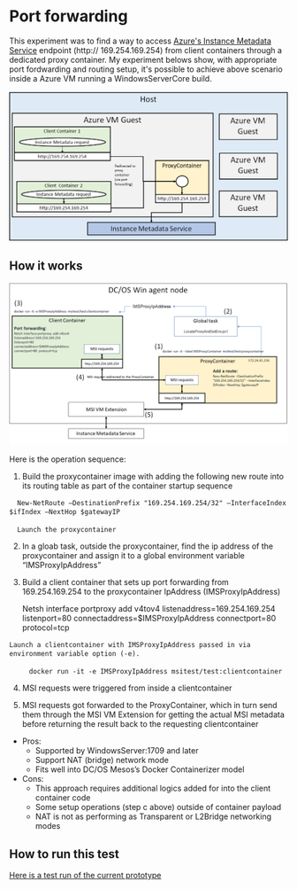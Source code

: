 
# Port forwarding  

   This experiment was to find a way to access [Azure's Instance Metadata Service](https://docs.microsoft.com/en-us/azure/virtual-machines/windows/instance-metadata-service) endpoint (http:// 169.254.169.254) from client containers through a dedicated proxy container. My experiment belows show, with appropriate port fordwarding and routing setup,  it's possible to achieve above scenario inside a Azure VM running a WindowsServerCore build. 

![Block diagram for Proxying Instance Metadata Service request](https://github.com/soccerGB/MSIExperiment/blob/master/PortForwardingNat/docs/InstanceMetadata.png "Proxying Instance Metadata Service request")


## How it works

![Detailed interaction diagramt](https://github.com/soccerGB/MSIExperiment/blob/master/PortForwardingNat/docs/DetailedMSIPortforwardingComponents.png "Proxying Instance Metadata Service request")

Here is the operation sequence:

   1.	Build the proxycontainer image with adding the following new route into its routing table 
      as part of the container startup sequence

      New-NetRoute –DestinationPrefix "169.254.169.254/32" –InterfaceIndex $ifIndex –NextHop $gatewayIP

      Launch the proxycontainer

   2.	In a gloab task, outside the proxycontainer, find the ip address of the proxycontainer and assign it to a global 
      environment variable “IMSProxyIpAddress”

   3.	Build a client container that sets up port forwarding from 169.254.169.254 to the proxycontainer 
      IpAddress  (IMSProxyIpAddress)

         Netsh interface portproxy add v4tov4 listenaddress=169.254.169.254 listenport=80 
                        connectaddress=$IMSProxyIpAddress connectport=80  protocol=tcp

   	Launch a clientcontainer with IMSProxyIpAddress passed in via environment variable option (-e). 

         docker run -it -e IMSProxyIpAddress msitest/test:clientcontainer
         
   4.	MSI requests were triggered from inside a clientcontainer 
   
   5. MSI requests got forwarded to the ProxyContainer, which in turn send them through the MSI VM Extension
      for getting the actual MSI metadata before returning the result back to the requesting clientcontainer

   - Pros:
      - Supported by WindowsServer:1709 and later
      - Support NAT (bridge) network mode
      - Fits well into DC/OS Mesos’s Docker Containerizer model 
   - Cons:
      - This approach requires additional logics added for into the client container code
      - Some setup operations  (step c above) outside of container payload
      - NAT is not as performing as Transparent or L2Bridge networking modes


## How to run this test 

   [Here is a test run of the current prototype](https://github.com/soccerGB/MSIExperiment/blob/master/PortForwardingNat/docs/TestRun.md)

